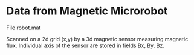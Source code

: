 # Data from Magnetic Microrobot

File robot.mat

Scanned on a 2d grid (x,y) by a 3d magnetic sensor measuring magnetic flux. Individual axis of the sensor are stored in fields Bx, By, Bz.
